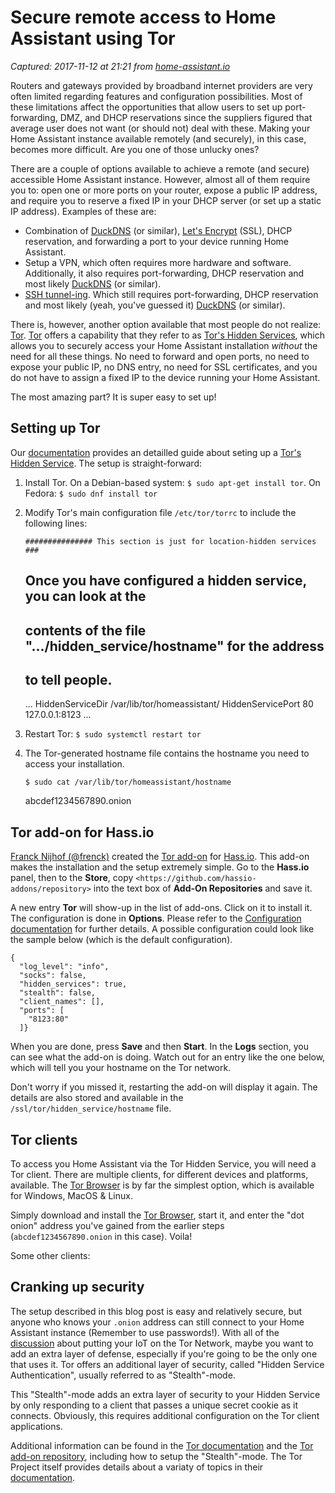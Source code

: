 # Secure remote access to Home Assistant using Tor

_Captured: 2017-11-12 at 21:21 from [home-assistant.io](https://home-assistant.io/blog/2017/11/12/tor/)_

Routers and gateways provided by broadband internet providers are very often limited regarding features and configuration possibilities. Most of these limitations affect the opportunities that allow users to set up port-forwarding, DMZ, and DHCP reservations since the suppliers figured that average user does not want (or should not) deal with these. Making your Home Assistant instance available remotely (and securely), in this case, becomes more difficult. Are you one of those unlucky ones?

There are a couple of options available to achieve a remote (and secure) accessible Home Assistant instance. However, almost all of them require you to: open one or more ports on your router, expose a public IP address, and require you to reserve a fixed IP in your DHCP server (or set up a static IP address). Examples of these are:

  * Combination of [DuckDNS](https://home-assistant.io/components/duckdns/) (or similar), [Let's Encrypt](https://home-assistant.io/docs/ecosystem/certificates/lets_encrypt/) (SSL), DHCP reservation, and forwarding a port to your device running Home Assistant.
  * Setup a VPN, which often requires more hardware and software. Additionally, it also requires port-forwarding, DHCP reservation and most likely [DuckDNS](https://home-assistant.io/components/duckdns/) (or similar).
  * [SSH tunnel-ing](https://home-assistant.io/blog/2017/11/02/secure-shell-tunnel/). Which still requires port-forwarding, DHCP reservation and most likely (yeah, you've guessed it) [DuckDNS](https://home-assistant.io/components/duckdns/) (or similar).

There is, however, another option available that most people do not realize: [Tor](https://www.torproject.org). [Tor](https://www.torproject.org) offers a capability that they refer to as [Tor's Hidden Services](https://www.torproject.org/docs/hidden-services.html.en), which allows you to securely access your Home Assistant installation _without_ the need for all these things. No need to forward and open ports, no need to expose your public IP, no DNS entry, no need for SSL certificates, and you do not have to assign a fixed IP to the device running your Home Assistant.

The most amazing part? It is super easy to set up!

##  Setting up Tor

Our [documentation](https://home-assistant.io/docs/ecosystem/tor/) provides an detailled guide about seting up a [Tor's Hidden Service](https://www.torproject.org/docs/hidden-services.html.en). The setup is straight-forward:

  1. Install Tor. On a Debian-based system: `$ sudo apt-get install tor`. On Fedora: `$ sudo dnf install tor`
  2. Modify Tor's main configuration file `/etc/tor/torrc` to include the following lines:
    
         ############### This section is just for location-hidden services ###
    
     ## Once you have configured a hidden service, you can look at the
     ## contents of the file ".../hidden_service/hostname" for the address
     ## to tell people.
     ...
     HiddenServiceDir /var/lib/tor/homeassistant/
     HiddenServicePort 80 127.0.0.1:8123
     ...
    

  3. Restart Tor: `$ sudo systemctl restart tor`
  4. The Tor-generated hostname file contains the hostname you need to access your installation.
    
         $ sudo cat /var/lib/tor/homeassistant/hostname
     abcdef1234567890.onion
    

##  Tor add-on for Hass.io

[Franck Nijhof (@frenck)](https://github.com/frenck) created the [Tor add-on](https://github.com/hassio-addons/addon-tor) for [Hass.io](https://home-assistant.io/hassio/). This add-on makes the installation and the setup extremely simple. Go to the **Hass.io** panel, then to the **Store**, copy `<https://github.com/hassio-addons/repository>` into the text box of **Add-On Repositories** and save it.

A new entry **Tor** will show-up in the list of add-ons. Click on it to install it. The configuration is done in **Options**. Please refer to the [Configuration documentation](https://github.com/hassio-addons/addon-tor#configuration) for further details. A possible configuration could look like the sample below (which is the default configuration).
    
    
    {
      "log_level": "info",
      "socks": false,
      "hidden_services": true,
      "stealth": false,
      "client_names": [],
      "ports": [
        "8123:80"
      ]}

When you are done, press **Save** and then **Start**. In the **Logs** section, you can see what the add-on is doing. Watch out for an entry like the one below, which will tell you your hostname on the Tor network.

Don't worry if you missed it, restarting the add-on will display it again. The details are also stored and available in the `/ssl/tor/hidden_service/hostname` file.

##  Tor clients

To access you Home Assistant via the Tor Hidden Service, you will need a Tor client. There are multiple clients, for different devices and platforms, available. The [Tor Browser](https://www.torproject.org/projects/torbrowser.html.en) is by far the simplest option, which is available for Windows, MacOS & Linux.

Simply download and install the [Tor Browser](https://www.torproject.org/projects/torbrowser.html.en), start it, and enter the "dot onion" address you've gained from the earlier steps (`abcdef1234567890.onion` in this case). Voila!

Some other clients:

##  Cranking up security

The setup described in this blog post is easy and relatively secure, but anyone who knows your `.onion` address can still connect to your Home Assistant instance (Remember to use passwords!). With all of the [discussion](https://blog.torproject.org/quick-simple-guide-tor-and-internet-things-so-far) about putting your IoT on the Tor Network, maybe you want to add an extra layer of defense, especially if you're going to be the only one that uses it. Tor offers an additional layer of security, called "Hidden Service Authentication", usually referred to as "Stealth"-mode.

This "Stealth"-mode adds an extra layer of security to your Hidden Service by only responding to a client that passes a unique secret cookie as it connects. Obviously, this requires additional configuration on the Tor client applications.

Additional information can be found in the [Tor documentation](https://home-assistant.io/docs/ecosystem/tor/) and the [Tor add-on repository](https://github.com/hassio-addons/addon-tor), including how to setup the "Stealth"-mode. The Tor Project itself provides details about a variaty of topics in their [documentation](https://www.torproject.org/docs/documentation.html.en).
